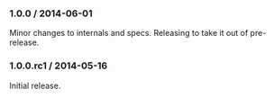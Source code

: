 ### 1.0.0 / 2014-06-01

Minor changes to internals and specs. Releasing to take it out of pre-release.

### 1.0.0.rc1 / 2014-05-16

Initial release.
